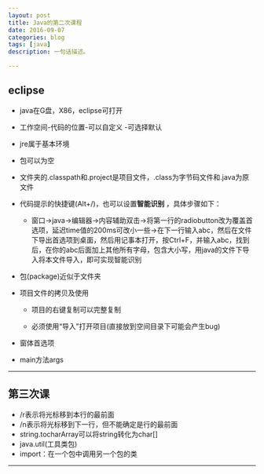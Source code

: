 ```yaml
---
layout: post
title: Java的第二次课程
date: 2016-09-07
categories: blog
tags: [java]
description: 一句话描述。

---
```



## eclipse

- java在G盘，X86，eclipse可打开

- 工作空间-代码的位置-可以自定义
  -可选择默认
- jre属于基本环境

- 包可以为空

- 文件夹的.classpath和.project是项目文件，.class为字节码文件和.java为原文件

- 代码提示的快捷键(Alt+/)，也可以设置<b>智能识别</b> ，具体步骤如下：
	- 窗口->java->编辑器->内容辅助双击->将第一行的radiobutton改为覆盖首选项，延迟time值的200ms可改小一些->在下一行输入abc，然后在文件下导出首选项到桌面，然后用记事本打开，按Ctrl+F，并输入abc，找到后，在你的abc后面加上其他所有字母，包含大小写，用java的文件下导入将本文件导入，即可实现智能识别

- 包(package)近似于文件夹

- 项目文件的拷贝及使用

  - 项目的右键复制可以完整复制
  
  - 必须使用“导入”打开项目(直接放到空间目录下可能会产生bug)
  
- 窗体首选项

- main方法args

---

## 第三次课

- /r表示将光标移到本行的最前面
- /n表示将光标移到下一行，但不能确定是行的最前面
- string.tocharArray可以将string转化为char[]
- java.util(工具类包)
- import：在一个包中调用另一个包的类

---
